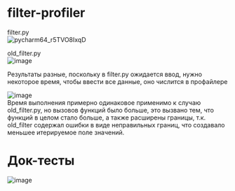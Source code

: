 # filter-profiler  
filter.py  
![pycharm64_r5TVO8IxqD](https://user-images.githubusercontent.com/41028671/142731490-45a46fa1-d481-409b-a96d-23c44fe783c0.png)  

old_filter.py  
![image](https://user-images.githubusercontent.com/41028671/142731556-541e4fa3-e6f8-4f96-b8f1-0c8a1092d6d2.png)  

Результаты разные, поскольку в filter.py ожидается ввод, нужно некоторое время, чтобы ввести все данные, оно числится в профайлере  

![image](https://user-images.githubusercontent.com/41028671/142731842-6577f516-4d73-4d40-8e14-ec73f998af89.png)  
Время выполнения примерно одинаковое применимо к случаю old_filter.py, но вызовов функций было больше, это вызвано тем, что функций в целом стало больше, а также расширены границы, т.к. old_filter содержал ошибки в виде неправильных границ, что создавало меньшее итерируемое поле значений.

# Док-тесты  
![image](https://user-images.githubusercontent.com/41028671/142869477-d6afc845-0fbe-49e0-bc39-1f4e4e5de294.png)
